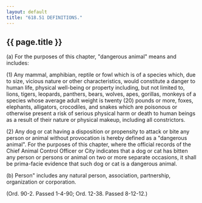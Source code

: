 ```yaml
---
layout: default 
title: "618.51 DEFINITIONS."
---
```


{{ page.title }}
----------------

​(a) For the purposes of this chapter, "dangerous animal" means and
includes:

​(1) Any mammal, amphibian, reptile or fowl which is of a species which,
due to size, vicious nature or other characteristics, would constitute a
danger to human life, physical well-being or property including, but not
limited to, lions, tigers, leopards, panthers, bears, wolves, apes,
gorillas, monkeys of a species whose average adult weight is twenty (20)
pounds or more, foxes, elephants, alligators, crocodiles, and snakes
which are poisonous or otherwise present a risk of serious physical harm
or death to human beings as a result of their nature or physical makeup,
including all constrictors.

​(2) Any dog or cat having a disposition or propensity to attack or bite
any person or animal without provocation is hereby defined as a
"dangerous animal". For the purposes of this chapter, where the official
records of the Chief Animal Control Officer or City indicates that a dog
or cat has bitten any person or persons or animal on two or more
separate occasions, it shall be prima-facie evidence that such dog or
cat is a dangerous animal.

​(b) Person" includes any natural person, association, partnership,
organization or corporation.

(Ord. 90-2. Passed 1-4-90; Ord. 12-38. Passed 8-12-12.)

